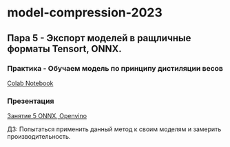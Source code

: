 # model-compression-2023
## Пара 5 - Экспорт моделей в ращличные форматы Tensort, ONNX.

### Практика - Обучаем модель по принципу дистиляции весов
[Colab Notebook](https://drive.google.com/file/d/1JH0z7CcVFOcg3AK5-mfkzNKjVVrkSDQh/view?usp=sharing)

### Презентация
[Занятие 5 ONNX, Openvino](https://docs.google.com/presentation/d/19ud_B8hskRply7T68JSmU5vHHga8yk8p4DgjyRsc7EQ/edit?usp=sharing)

ДЗ: Попытаться применить данный метод к своим моделям и замерить производительность.
